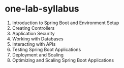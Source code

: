 # one-lab-syllabus

1. Introduction to Spring Boot and Environment Setup
2. Creating Controllers
3. Application Security
4. Working with Databases
5. Interacting with APIs
6. Testing Spring Boot Applications
7. Deployment and Scaling
8. Optimizing and Scaling Spring Boot Applications
